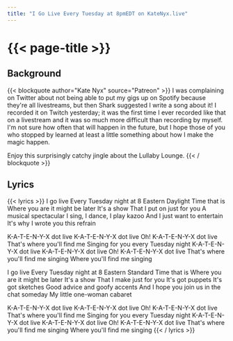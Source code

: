 ```yaml
---
title: "I Go Live Every Tuesday at 8pmEDT on KateNyx.live"
---
```

# {{< page-title >}}

## Background
{{< blockquote author="Kate Nyx" source="Patreon" >}}
I was complaining on Twitter about not being able to put my gigs up on Spotify because they're all livestreams, but then Shark suggested I write a song about it! I recorded it on Twitch yesterday; it was the first time I ever recorded like that on a livestream and it was so much more difficult than recording by myself. I'm not sure how often that will happen in the future, but I hope those of you who stopped by learned at least a little something about how I make the magic happen.

Enjoy this surprisingly catchy jingle about the Lullaby Lounge.
{{< / blockquote >}}

## Lyrics
{{< lyrics >}}
I go live
Every Tuesday night at 8
Eastern Daylight Time that is
Where you are it might be later
It's a show
That I put on just for you
A musical spectacular
I sing, I dance, I play kazoo
And I just want to entertain
It's why I wrote you this refrain

K-A-T-E-N-Y-X dot live
K-A-T-E-N-Y-X dot live
Oh! K-A-T-E-N-Y-X dot live
That's where you'll find me
Singing for you every Tuesday night
K-A-T-E-N-Y-X dot live
K-A-T-E-N-Y-X dot live
Oh! K-A-T-E-N-Y-X dot live
That's where you'll find me singing
Where you'll find me singing

I go live
Every Tuesday night at 8
Eastern Standard Time that is
Where you are it might be later
It's a show
That I make just for you
It's got puppets
It's got sketches
Good advice and goofy accents
And I hope you join us in the chat someday
My little one-woman cabaret

K-A-T-E-N-Y-X dot live
K-A-T-E-N-Y-X dot live
Oh! K-A-T-E-N-Y-X dot live
That's where you'll find me
Singing for you every Tuesday night
K-A-T-E-N-Y-X dot live
K-A-T-E-N-Y-X dot live
Oh! K-A-T-E-N-Y-X dot live
That's where you'll find me singing
Where you'll find me singing
{{< / lyrics >}}
